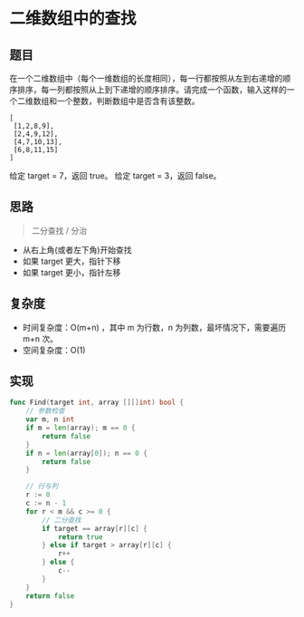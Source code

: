 # 二维数组中的查找

## 题目

在一个二维数组中（每个一维数组的长度相同），每一行都按照从左到右递增的顺序排序，每一列都按照从上到下递增的顺序排序。请完成一个函数，输入这样的一个二维数组和一个整数，判断数组中是否含有该整数。

```
[
 [1,2,8,9],
 [2,4,9,12],
 [4,7,10,13],
 [6,8,11,15]
]
```

给定 target = 7，返回 true。
给定 target = 3，返回 false。

## 思路

> 二分查找 / 分治

* 从右上角(或者左下角)开始查找
* 如果 target 更大，指针下移
* 如果 target 更小，指针左移

## 复杂度

* 时间复杂度：O(m+n) ，其中 m 为行数，n 为列数，最坏情况下，需要遍历 m+n 次。
* 空间复杂度：O(1)

## 实现

```go
func Find(target int, array [][]int) bool {
	// 参数检查
	var m, n int
	if m = len(array); m == 0 {
		return false
	}
	if n = len(array[0]); n == 0 {
		return false
	}

	// 行与列
	r := 0
	c := n - 1
	for r < m && c >= 0 {
		// 二分查找
		if target == array[r][c] {
			return true
		} else if target > array[r][c] {
			r++
		} else {
			c--
		}
	}
	return false
}
```